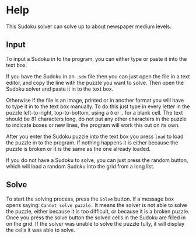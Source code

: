 Help
====

This Sudoku solver can solve up to about newspaper medium levels.

Input
-----

To input a Sudoku in to the program, you can either type or paste it
into the text box.

If you have the Sudoku in an `.sdm` file then you can just open the
file in a text editor, and copy the line with the puzzle you want to
solve. Then open the Sudoku solver and paste it in to the text box.

Otherwise if the file is an image, printed or in another format you
will have to type it in to the text box manually. To do this just type
in every letter in the puzzle left-to-right, top-to-bottom, using a
`0` or `.` for a blank cell. The text should be 81 characters long, do
not put any other characters in the puzzle to indicate boxes or new
lines, the program will work this out on its own.

After you enter the Sudoku puzzle into the text box you press `load`
to load the puzzle in to the program. If nothing happens it is either
because the puzzle is broken or it is the same as the one already
loaded.

If you do not have a Sudoku to solve, you can just press the random
button, which will load a random Sudoku into the grid from a long
list.

Solve
-----

To start the solving process, press the `Solve` button. If a message
box opens saying: `Cannot solve puzzle.` It means the solver is not
able to solve the puzzle, either because it is too difficult, or
because it is a broken puzzle. Once you press the solve button the
solved cells in the Sudoku are filled in on the grid. If the solver
was unable to solve the puzzle fully, it will display the cells it was
able to solve.
